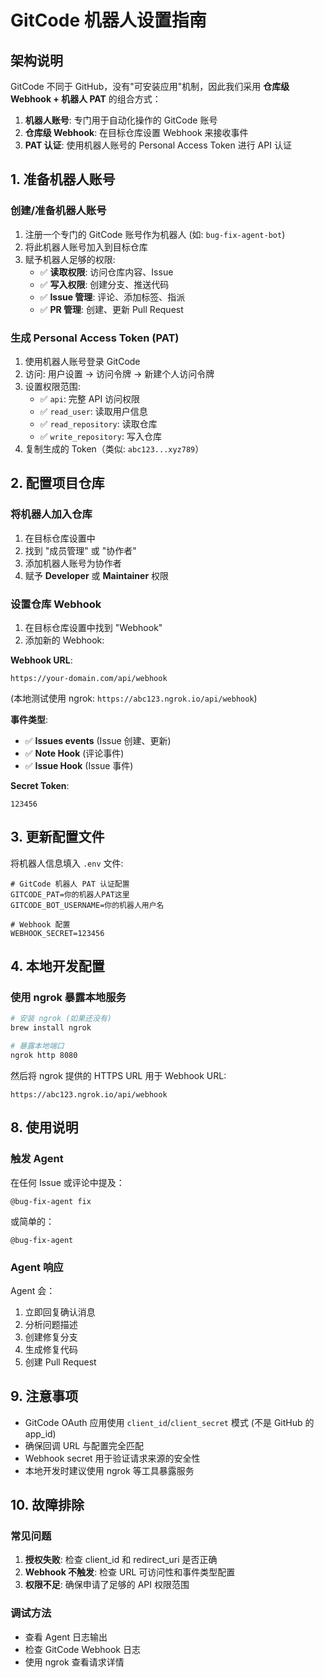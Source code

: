 # GitCode 机器人设置指南

## 架构说明

GitCode 不同于 GitHub，没有"可安装应用"机制，因此我们采用 **仓库级 Webhook + 机器人 PAT** 的组合方式：

1. **机器人账号**: 专门用于自动化操作的 GitCode 账号
2. **仓库级 Webhook**: 在目标仓库设置 Webhook 来接收事件
3. **PAT 认证**: 使用机器人账号的 Personal Access Token 进行 API 认证

## 1. 准备机器人账号

### 创建/准备机器人账号
1. 注册一个专门的 GitCode 账号作为机器人 (如: `bug-fix-agent-bot`)
2. 将此机器人账号加入到目标仓库
3. 赋予机器人足够的权限:
   - ✅ **读取权限**: 访问仓库内容、Issue
   - ✅ **写入权限**: 创建分支、推送代码  
   - ✅ **Issue 管理**: 评论、添加标签、指派
   - ✅ **PR 管理**: 创建、更新 Pull Request

### 生成 Personal Access Token (PAT)
1. 使用机器人账号登录 GitCode
2. 访问: 用户设置 → 访问令牌 → 新建个人访问令牌
3. 设置权限范围:
   - ✅ `api`: 完整 API 访问权限
   - ✅ `read_user`: 读取用户信息
   - ✅ `read_repository`: 读取仓库
   - ✅ `write_repository`: 写入仓库
4. 复制生成的 Token（类似: `abc123...xyz789`）

## 2. 配置项目仓库

### 将机器人加入仓库
1. 在目标仓库设置中
2. 找到 "成员管理" 或 "协作者"
3. 添加机器人账号为协作者
4. 赋予 **Developer** 或 **Maintainer** 权限

### 设置仓库 Webhook  
1. 在目标仓库设置中找到 "Webhook"
2. 添加新的 Webhook:

**Webhook URL**:
```
https://your-domain.com/api/webhook
```
(本地测试使用 ngrok: `https://abc123.ngrok.io/api/webhook`)

**事件类型**:
- ✅ **Issues events** (Issue 创建、更新)
- ✅ **Note Hook** (评论事件)
- ✅ **Issue Hook** (Issue 事件)

**Secret Token**:
```
123456
```

## 3. 更新配置文件

将机器人信息填入 `.env` 文件:

```env
# GitCode 机器人 PAT 认证配置
GITCODE_PAT=你的机器人PAT这里
GITCODE_BOT_USERNAME=你的机器人用户名

# Webhook 配置  
WEBHOOK_SECRET=123456
```

## 4. 本地开发配置

### 使用 ngrok 暴露本地服务
```bash
# 安装 ngrok (如果还没有)
brew install ngrok

# 暴露本地端口
ngrok http 8080
```

然后将 ngrok 提供的 HTTPS URL 用于 Webhook URL:
```
https://abc123.ngrok.io/api/webhook
```

## 8. 使用说明

### 触发 Agent
在任何 Issue 或评论中提及：
```
@bug-fix-agent fix
```
或简单的：
```
@bug-fix-agent
```

### Agent 响应
Agent 会：
1. 立即回复确认消息
2. 分析问题描述
3. 创建修复分支
4. 生成修复代码
5. 创建 Pull Request

## 9. 注意事项

- GitCode OAuth 应用使用 `client_id`/`client_secret` 模式 (不是 GitHub 的 app_id)
- 确保回调 URL 与配置完全匹配
- Webhook secret 用于验证请求来源的安全性
- 本地开发时建议使用 ngrok 等工具暴露服务

## 10. 故障排除

### 常见问题
1. **授权失败**: 检查 client_id 和 redirect_uri 是否正确
2. **Webhook 不触发**: 检查 URL 可访问性和事件类型配置
3. **权限不足**: 确保申请了足够的 API 权限范围

### 调试方法
- 查看 Agent 日志输出
- 检查 GitCode Webhook 日志
- 使用 ngrok 查看请求详情
